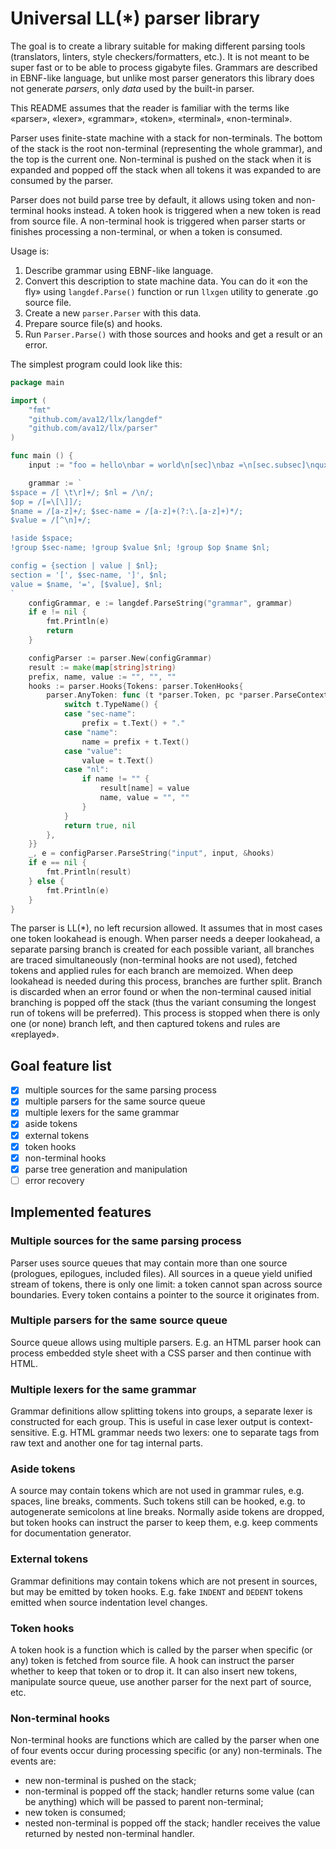 # Universal LL(*) parser library

The goal is to create a library suitable for making different parsing tools (translators, linters, style 
checkers/formatters, etc.). It is not meant to be super fast or to be able to process gigabyte files. Grammars are 
described in EBNF-like language, but unlike most parser generators this library does not generate _parsers_, only 
_data_ used by the built-in parser.

This README assumes that the reader is familiar with the terms like «parser», «lexer», «grammar», «token», «terminal», 
«non-terminal».

Parser uses finite-state machine with a stack for non-terminals. The bottom of the stack is the root non-terminal 
(representing the whole grammar), and the top is the current one. Non-terminal is pushed on the stack when it is 
expanded and popped off the stack when all tokens it was expanded to are consumed by the parser.

Parser does not build parse tree by default, it allows using token and non-terminal hooks instead. A token hook is 
triggered when a new token is read from source file. A non-terminal hook is triggered when parser starts or finishes 
processing a non-terminal, or when a token is consumed.

Usage is:

  1. Describe grammar using EBNF-like language.
  2. Convert this description to state machine data. You can do it «on the fly» using `langdef.Parse()` function
     or run `llxgen` utility to generate .go source file.
  3. Create a new `parser.Parser` with this data.
  4. Prepare source file(s) and hooks.
  5. Run `Parser.Parse()` with those sources and hooks and get a result or an error.

The simplest program could look like this:

```go
package main

import (
    "fmt"
    "github.com/ava12/llx/langdef"
    "github.com/ava12/llx/parser"
)

func main () {
    input := "foo = hello\nbar = world\n[sec]\nbaz =\n[sec.subsec]\nqux = !\n"

    grammar := `
$space = /[ \t\r]+/; $nl = /\n/;
$op = /[=\[\]]/;
$name = /[a-z]+/; $sec-name = /[a-z]+(?:\.[a-z]+)*/;
$value = /[^\n]+/;

!aside $space;
!group $sec-name; !group $value $nl; !group $op $name $nl;

config = {section | value | $nl};
section = '[', $sec-name, ']', $nl;
value = $name, '=', [$value], $nl;
`
    configGrammar, e := langdef.ParseString("grammar", grammar)
    if e != nil {
        fmt.Println(e)
        return
    }

    configParser := parser.New(configGrammar)
    result := make(map[string]string)
    prefix, name, value := "", "", ""
    hooks := parser.Hooks{Tokens: parser.TokenHooks{
        parser.AnyToken: func (t *parser.Token, pc *parser.ParseContext) (emit bool, e error) {
            switch t.TypeName() {
            case "sec-name":
                prefix = t.Text() + "."
            case "name":
                name = prefix + t.Text()
            case "value":
                value = t.Text()
            case "nl":
                if name != "" {
                    result[name] = value
                    name, value = "", ""
                }
            }
            return true, nil
        },
    }}
    _, e = configParser.ParseString("input", input, &hooks)
    if e == nil {
        fmt.Println(result)
    } else {
        fmt.Println(e)
    }
}
```

The parser is LL(*), no left recursion allowed. It assumes that in most cases one token lookahead is enough. When 
parser needs a deeper lookahead, a separate parsing branch is created for each possible variant, all branches are 
traced simultaneously (non-terminal hooks are not used), fetched tokens and applied rules for each branch are 
memoized. When deep lookahead is needed during this process, branches are further split. Branch is discarded when 
an error found or when the non-terminal caused initial branching is popped off the stack (thus the variant consuming 
the longest run of tokens will be preferred). This process is stopped when there is only one (or none) branch left, and 
then captured tokens and rules are «replayed».

## Goal feature list

  - [x] multiple sources for the same parsing process
  - [x] multiple parsers for the same source queue
  - [x] multiple lexers for the same grammar
  - [x] aside tokens
  - [x] external tokens
  - [x] token hooks
  - [x] non-terminal hooks
  - [x] parse tree generation and manipulation
  - [ ] error recovery

## Implemented features

### Multiple sources for the same parsing process

Parser uses source queues that may contain more than one source (prologues, epilogues, included files). All sources 
in a queue yield unified stream of tokens, there is only one limit: a token cannot span across source boundaries. 
Every token contains a pointer to the source it originates from.

### Multiple parsers for the same source queue

Source queue allows using multiple parsers. E.g. an HTML parser hook can process embedded style sheet with a CSS 
parser and then continue with HTML.

### Multiple lexers for the same grammar

Grammar definitions allow splitting tokens into groups, a separate lexer is constructed for each group. This is 
useful in case lexer output is context-sensitive. E.g. HTML grammar needs two lexers: one to separate tags from raw 
text and another one for tag internal parts.

### Aside tokens

A source may contain tokens which are not used in grammar rules, e.g. spaces, line breaks, comments. Such tokens 
still can be hooked, e.g. to autogenerate semicolons at line breaks. Normally aside tokens are dropped, but token 
hooks can instruct the parser to keep them, e.g. keep comments for documentation generator.

### External tokens

Grammar definitions may contain tokens which are not present in sources, but may be emitted by token hooks. E.g. 
fake `INDENT` and `DEDENT` tokens emitted when source indentation level changes.

### Token hooks

A token hook is a function which is called by the parser when specific (or any) token is fetched from source file. A 
hook can instruct the parser whether to keep that token or to drop it. It can also insert new tokens, manipulate source 
queue, use another parser for the next part of source, etc.

### Non-terminal hooks

Non-terminal hooks are functions which are called by the parser when one of four events occur during processing 
specific (or any) non-terminals. The events are:

  - new non-terminal is pushed on the stack;
  - non-terminal is popped off the stack; handler returns some value (can be anything) which will be passed to 
    parent non-terminal;
  - new token is consumed;
  - nested non-terminal is popped off the stack; handler receives the value returned by nested non-terminal handler.
